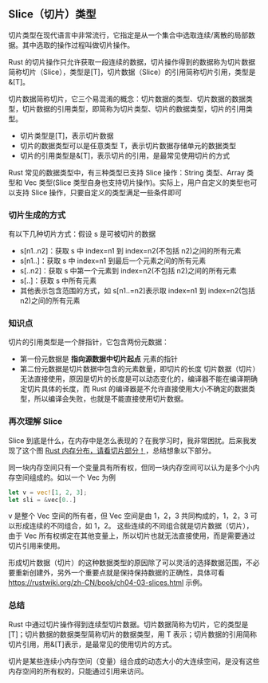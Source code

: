 ## Slice（切片）类型

切片类型在现代语言中非常流行，它指定是从一个集合中选取连续/离散的局部数据。其中选取的操作过程叫做切片操作。

Rust 的切片操作只允许获取一段连续的数据，切片操作得到的数据称为切片数据简称切片（Slice），类型是[T]，切片数据（Slice）的引用简称切片引用，类型是&[T]。

切片数据简称切片，它三个易混淆的概念：切片数据的类型、切片数据的数据类型，切片数据的引用类型，即简称为切片类型、切片的数据类型，切片的引用类型。

- 切片类型是[T]，表示切片数据
- 切片的数据类型可以是任意类型 T，表示切片数据存储单元的数据类型
- 切片的引用类型是&[T]，表示切片的引用，是最常见使用切片的方式

Rust 常见的数据类型中，有三种类型已支持 Slice 操作：String 类型、Array 类型和 Vec 类型(Slice 类型自身也支持切片操作)。实际上，用户自定义的类型也可以支持 Slice 操作，只要自定义的类型满足一些条件即可

### 切片生成的方式

有以下几种切片方式：假设 s 是可被切片的数据

- s[n1..n2]：获取 s 中 index=n1 到 index=n2(不包括 n2)之间的所有元素
- s[n1..]：获取 s 中 index=n1 到最后一个元素之间的所有元素
- s[..n2]：获取 s 中第一个元素到 index=n2(不包括 n2)之间的所有元素
- s[..]：获取 s 中所有元素
- 其他表示包含范围的方式，如 s[n1..=n2]表示取 index=n1 到 index=n2(包括 n2)之间的所有元素

### 知识点

切片的引用类型是一个胖指针，它包含两份元数据：

- 第一份元数据是 **指向源数据中切片起点** 元素的指针
- 第二份元数据是切片数据中包含的元素数量，即切片的长度
  切片数据（切片）无法直接使用，原因是切片的长度是可以动态变化的，编译器不能在编译期确定切片具体的长度，而 Rust 的编译器是不允许直接使用大小不确定的数据类型，所以编译会失败，也就是不能直接使用切片数据。

### 再次理解 Slice

Slice 到底是什么，在内存中是怎么表现的？在我学习时，我非常困扰。后来我发现了这个图 [Rust 内存分布，请看切片部分！](https://www.cnblogs.com/88223100/p/Rust-memory-distribution.html)，总结想象以下部分。

同一块内存空间只有一个变量具有所有权，但同一块内存空间可以认为是多个小内存空间组成的。如以一个 Vec 为例

```rs
let v = vec![1, 2, 3];
let sli = &vec[0..]
```

v 是整个 Vec 空间的所有者，但 Vec 空间是由 1，2，3 共同构成的，1，2，3 可以形成连续的不同组合，如 1，2。
这些连续的不同组合就是切片数据（切片），由于 Vec 所有权绑定在其他变量上，所以切片也就无法直接使用，而是需要通过切片引用来使用。

形成切片数据（切片）的这种数据类型的原因除了可以灵活的选择数据范围，不必要重新创建外，另外一个重要点就是保持保持数据的正确性，具体可看 https://rustwiki.org/zh-CN/book/ch04-03-slices.html 示例。

### 总结

Rust 中通过切片操作得到连续型切片数据。切片数据简称为切片，它的类型是[T]；切片数据的数据类型简称切片的数据类型，用 T 表示；切片数据的引用简称切片引用，用&[T]表示，是最常见的使用切片的方式。

切片是某些连续小内存空间（变量）组合成的动态大小的大连续空间，是没有这些内存空间的所有权的，只能通过引用来访问。
